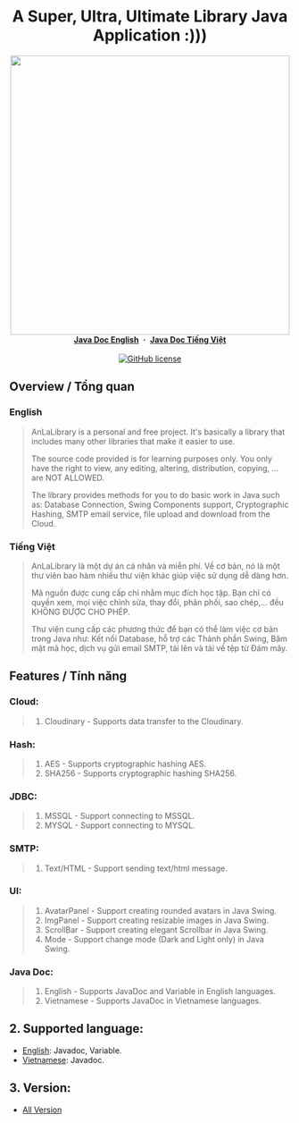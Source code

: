 <h1 align="center">A Super, Ultra, Ultimate Library Java Application :)))</h1>
<p align="center">
  <img src="https://user-images.githubusercontent.com/90229487/193866183-451ebfc8-b0f7-4679-9442-653cc0f0be12.png" height = "500px">
  <br>
  <a href="https://anlavn.github.io/AnLaLibrary___JavaDoc___EN/"><strong>Java Doc English</strong></a>
  &nbsp;<b>·</b>&nbsp;
  <a href="https://anlavn.github.io/AnLaLibrary___JavaDoc___VN/"><strong>Java Doc Tiếng Việt</strong></a>
  <br><br>
  <a href="https://www.apache.org/licenses/LICENSE-2.0">
    <img src="https://img.shields.io/github/license/exadel-inc/CompreFace" alt="GitHub license" />
  </a>
</p>

## Overview / Tổng quan
### English
> AnLaLibrary is a personal and free project. It's basically a library that includes many other libraries that make it easier to use.
>
> The source code provided is for learning purposes only. You only have the right to view, any editing, altering, distribution, copying, ... are NOT ALLOWED.
>
> The library provides methods for you to do basic work in Java such as: Database Connection, Swing Components support, Cryptographic Hashing, SMTP email service, file upload and download from the Cloud.
### Tiếng Việt
> AnLaLibrary là một dự án cá nhân và miễn phí. Về cơ bản, nó là một thư viên bao hàm nhiều thư viện khác giúp việc sử dụng dễ dàng hơn.
>
> Mã nguồn được cung cấp chỉ nhằm mục đích học tập. Bạn chỉ có quyền xem, mọi việc chỉnh sửa, thay đổi, phân phối, sao chép,... đều KHÔNG ĐƯỢC CHO PHÉP.
>
> Thư viện cung cấp các phương thức để bạn có thể làm việc cơ bản trong Java như: Kết nối Database, hỗ trợ các Thành phần Swing, Băm mật mã học, dịch vụ gửi email SMTP, tải lên và tải về tệp từ Đám mây. 

## Features / Tính năng
### Cloud: 
> 1. Cloudinary -  Supports data transfer to the Cloudinary.

### Hash: 
> 1. AES - Supports cryptographic hashing AES.
> 2. SHA256 - Supports cryptographic hashing SHA256.

### JDBC: 
> 1. MSSQL - Support connecting to MSSQL.
> 2. MYSQL - Support connecting to MYSQL.

### SMTP: 
> 1.  Text/HTML - Support sending text/html message.

### UI: 
> 1. AvatarPanel - Support creating rounded avatars in Java Swing.
> 2. ImgPanel - Support creating resizable images in Java Swing.
> 3. ScrollBar - Support creating elegant Scrollbar in Java Swing.
> 4. Mode - Support change mode (Dark and Light only) in Java Swing.

### Java Doc:

> 1. English - Supports JavaDoc and Variable in English languages.
> 2. Vietnamese - Supports JavaDoc in Vietnamese languages.




## 2. Supported language:
* [English](https://anlavn.github.io/AnLaLibrary___JavaDoc___EN/): Javadoc, Variable.
* [Vietnamese](https://anlavn.github.io/AnLaLibrary___JavaDoc___VN/): Javadoc.

## 3. Version:
* [All Version](https://github.com/AnLaVN/AnLaLibrary/tags)
